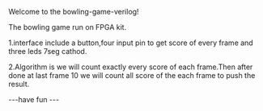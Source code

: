 Welcome to the bowling-game-verilog!

The bowling game run on FPGA kit.

1.interface include a button,four input pin to get score of every frame and three leds 7seg cathod.

2.Algorithm is we will count exactly every score of each frame.Then after done at last frame 10 we will count all score of the each frame to push the result.

---have fun ---
